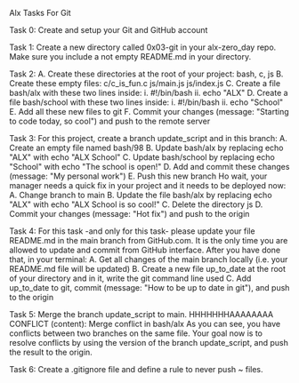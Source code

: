 Alx Tasks For Git

Task 0:
Create and setup your Git and GitHub account 

Task 1:
Create a new directory called 0x03-git in your alx-zero_day repo.
Make sure you include a not empty README.md in your directory. 

Task 2:
A. Create these directories at the root of your project: bash, c, js
B. Create these empty files:
c/c_is_fun.c
js/main.js
js/index.js
C. Create a file bash/alx with these two lines inside:
i. #!/bin/bash
ii. echo "ALX"
D. Create a file bash/school with these two lines inside:
i. #!/bin/bash
ii. echo "School"
E. Add all these new files to git
F. Commit your changes (message: "Starting to code today, so cool") and push to the remote server 

Task 3:
For this project, create a branch update_script and in this branch:
A. Create an empty file named bash/98
B. Update bash/alx by replacing echo "ALX" with echo "ALX School"
C. Update bash/school by replacing echo "School" with echo "The school is open!"
D. Add and commit these changes (message: "My personal work")
E. Push this new branch
Ho wait, your manager needs a quick fix in your project and it needs to be deployed now:
A. Change branch to main
B. Update the file bash/alx by replacing echo "ALX" with echo "ALX School is so cool!"
C. Delete the directory js
D. Commit your changes (message: "Hot fix") and push to the origin 

Task 4:
For this task -and only for this task- please update your file README.md in the main branch from GitHub.com. It is the only time you are allowed to update and commit from GitHub interface.
After you have done that, in your terminal:
A. Get all changes of the main branch locally (i.e. your README.md file will be updated)
B. Create a new file up_to_date at the root of your directory and in it, write the git command line used
C. Add up_to_date to git, commit (message: "How to be up to date in git"), and push to the origin

Task 5:
Merge the branch update_script to main.
HHHHHHHAAAAAAAA
CONFLICT (content): Merge conflict in bash/alx
As you can see, you have conflicts between two branches on the same file.
Your goal now is to resolve conflicts by using the version of the branch update_script, and push the result to the origin.

Task 6:
Create a .gitignore file and define a rule to never push ~ files.
